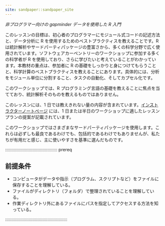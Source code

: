 ```yaml
---
site: sandpaper::sandpaper_site
---
```


*非プログラマー向けの gapminder データを使用した R 入門*

このレッスンの目標は、初心者のプログラマーにモジュール式コードの記述方法と、データ分析に R を使用するためのベストプラクティスを教えることです。R は統計解析やサードパーティパッケージの豊富さから、多くの科学分野で広く使用されています。ソフトウェアカーペントリーのワークショップに参加する多くの科学者が R を使用しており、さらに学びたいと考えていることがわかっています。本教材の重点は、参加者に R の基礎をしっかりと身につけてもらうことと、科学計算のベストプラクティスを教えることにあります。具体的には、分析をモジュール単位に分割すること、タスクの自動化、そしてカプセル化です。

このワークショップでは、R プログラミング言語の基礎を教えることに焦点を当てており、統計解析そのものを教えるものではありません。

このレッスンには、1 日では教えきれない量の内容が含まれています。[インストラクターノートページ](instructors/instructor-notes.md) には、1 日または半日のワークショップに適したレッスンプランの提案が記載されています。

このワークショップではさまざまなサードパーティパッケージを使用します。これらは必ずしも最良であるわけでも、包括的であるわけでもありませんが、私たちが有用だと感じ、主に使いやすさを基準に選んだものです。

::::::::::::::::::::::::::::::::::::::::::  prereq

## 前提条件

- コンピュータがデータや指示（プログラム、スクリプトなど）をファイルに保存することを理解している。
- ファイルがディレクトリ（フォルダ）で整理されていることを理解している。
- 作業ディレクトリ外にあるファイルにパスを指定してアクセスする方法を知っている。

::::::::::::::::::::::::::::::::::::::::::::::::::


